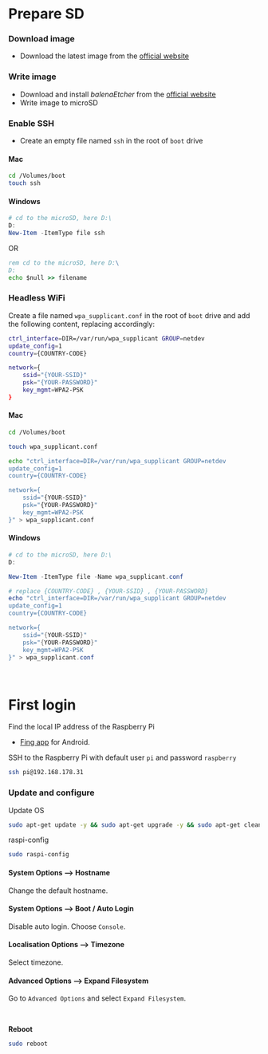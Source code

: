 # Prepare SD

### Download image

- Download the latest image from the [official website](https://www.raspberrypi.org/software/)

### Write image

- Download and install *balenaEtcher* from the [official website](https://www.balena.io/etcher/)
- Write image to microSD

### Enable SSH

- Create an empty file named `ssh` in the root of `boot` drive

#### Mac

``` bash
cd /Volumes/boot
touch ssh
```

#### Windows

``` powershell
# cd to the microSD, here D:\
D:
New-Item -ItemType file ssh
```

OR

``` cmd
rem cd to the microSD, here D:\
D:
echo $null >> filename
```

### Headless WiFi

Create a file named `wpa_supplicant.conf` in the root of `boot` drive and add the following content, replacing accordingly:

``` bash
ctrl_interface=DIR=/var/run/wpa_supplicant GROUP=netdev
update_config=1
country={COUNTRY-CODE}

network={
    ssid="{YOUR-SSID}"
    psk="{YOUR-PASSWORD}"
    key_mgmt=WPA2-PSK
}
```

#### Mac

``` bash
cd /Volumes/boot

touch wpa_supplicant.conf

echo "ctrl_interface=DIR=/var/run/wpa_supplicant GROUP=netdev
update_config=1
country={COUNTRY-CODE}

network={
    ssid="{YOUR-SSID}"
    psk="{YOUR-PASSWORD}"
    key_mgmt=WPA2-PSK
}" > wpa_supplicant.conf
```

#### Windows

``` powershell
# cd to the microSD, here D:\
D:

New-Item -ItemType file -Name wpa_supplicant.conf

# replace {COUNTRY-CODE} , {YOUR-SSID} , {YOUR-PASSWORD}
echo "ctrl_interface=DIR=/var/run/wpa_supplicant GROUP=netdev
update_config=1
country={COUNTRY-CODE}

network={
    ssid="{YOUR-SSID}"
    psk="{YOUR-PASSWORD}"
    key_mgmt=WPA2-PSK
}" > wpa_supplicant.conf
```

<br>

# First login

Find the local IP address of the Raspberry Pi
  - [Fing app](https://play.google.com/store/apps/details?id=com.overlook.android.fing&hl=en&gl=US) for Android.

SSH to the Raspberry Pi with default user `pi` and password `raspberry`

``` bash
ssh pi@192.168.178.31
```

### Update and configure

Update OS

``` bash
sudo apt-get update -y && sudo apt-get upgrade -y && sudo apt-get clean
```

raspi-config

``` bash
sudo raspi-config
```

#### System Options --> Hostname

Change the default hostname.

#### System Options --> Boot / Auto Login

Disable auto login. Choose `Console`.

#### Localisation Options --> Timezone

Select timezone.

#### Advanced Options --> Expand Filesystem

Go to `Advanced Options` and select `Expand Filesystem`.

<br>

**Reboot**

``` bash
sudo reboot
```

<br>

